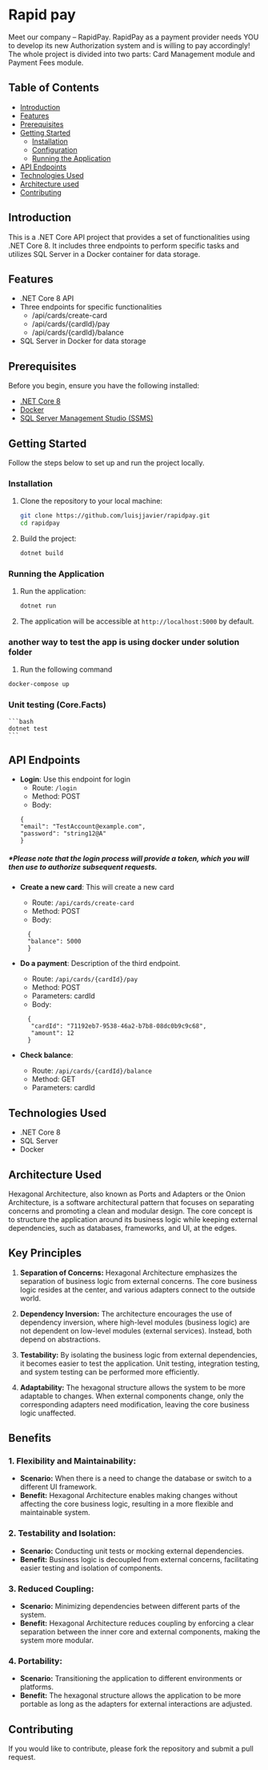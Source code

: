 # Rapid pay
Meet our company – RapidPay.
RapidPay as a payment provider needs YOU to develop its new Authorization system and is
willing to pay accordingly!
The whole project is divided into two parts: Card Management module and Payment Fees
module.

## Table of Contents

- [Introduction](#introduction)
- [Features](#features)
- [Prerequisites](#prerequisites)
- [Getting Started](#getting-started)
  - [Installation](#installation)
  - [Configuration](#configuration)
  - [Running the Application](#running-the-application)
- [API Endpoints](#api-endpoints)
- [Technologies Used](#technologies-used)
- [Architecture used](#architecture-used)
- [Contributing](#contributing)

## Introduction

This is a .NET Core API project that provides a set of functionalities using .NET Core 8. It includes three endpoints to perform specific tasks and utilizes SQL Server in a Docker container for data storage.

## Features

- .NET Core 8 API
- Three endpoints for specific functionalities
  - /api/cards/create-card
  - /api/cards/{cardId}/pay
  - /api/cards/{cardId}/balance
- SQL Server in Docker for data storage

## Prerequisites

Before you begin, ensure you have the following installed:

- [.NET Core 8](https://dotnet.microsoft.com/download)
- [Docker](https://www.docker.com/get-started)
- [SQL Server Management Studio (SSMS)](https://docs.microsoft.com/en-us/sql/ssms/download-sql-server-management-studio-ssms)

## Getting Started

Follow the steps below to set up and run the project locally.

### Installation

1. Clone the repository to your local machine:

    ```bash
    git clone https://github.com/luisjjavier/rapidpay.git
    cd rapidpay
    ```

2. Build the project:

    ```bash
    dotnet build
    ```


### Running the Application

1. Run the application:

    ```bash
    dotnet run
    ```

2. The application will be accessible at `http://localhost:5000` by default.

### another way to test the app is using docker under solution folder
1. Run the following command 
```bash
docker-compose up
```
### Unit testing (Core.Facts)
    ```bash
    dotnet test
    ```
## API Endpoints

- **Login**: Use this endpoint for login
  - Route: `/login`
  - Method: POST
  - Body:
  ```
  {
  "email": "TestAccount@example.com",
  "password": "string12@A"
  } 
##### *Please note that the login process will provide a token, which you will then use to authorize subsequent requests.
- **Create a new card**: This will create a new card
  - Route: `/api/cards/create-card`
  - Method: POST
  - Body: 
  ```
    {
    "balance": 5000
    }
    ```

- **Do a payment**: Description of the third endpoint.
  - Route: `/api/cards/{cardId}/pay`
  - Method: POST
  - Parameters: cardId
  - Body:
  ```
    {
     "cardId": "71192eb7-9538-46a2-b7b8-08dc0b9c9c68",
     "amount": 12
    }
    ```

- **Check balance**:
  - Route: `/api/cards/{cardId}/balance`
  - Method: GET
  - Parameters: cardId

## Technologies Used

- .NET Core 8
- SQL Server
- Docker

## Architecture Used
Hexagonal Architecture, also known as Ports and Adapters or the Onion Architecture, is a
software architectural pattern that focuses on separating concerns and promoting a clean and modular design. The core concept is to structure the application around its business
logic while keeping external dependencies, such as databases, frameworks, and UI, at the edges.
## Key Principles

1. **Separation of Concerns:** Hexagonal Architecture emphasizes the separation of business logic from external concerns. The core business logic resides at the center, and various adapters connect to the outside world.

2. **Dependency Inversion:** The architecture encourages the use of dependency inversion, where high-level modules (business logic) are not dependent on low-level modules (external services). Instead, both depend on abstractions.

3. **Testability:** By isolating the business logic from external dependencies, it becomes easier to test the application. Unit testing, integration testing, and system testing can be performed more efficiently.

4. **Adaptability:** The hexagonal structure allows the system to be more adaptable to changes. When external components change, only the corresponding adapters need modification, leaving the core business logic unaffected.


## Benefits

### 1. **Flexibility and Maintainability:**
   - **Scenario:** When there is a need to change the database or switch to a different UI framework.
   - **Benefit:** Hexagonal Architecture enables making changes without affecting the core business logic, resulting in a more flexible and maintainable system.

### 2. **Testability and Isolation:**
   - **Scenario:** Conducting unit tests or mocking external dependencies.
   - **Benefit:** Business logic is decoupled from external concerns, facilitating easier testing and isolation of components.

### 3. **Reduced Coupling:**
   - **Scenario:** Minimizing dependencies between different parts of the system.
   - **Benefit:** Hexagonal Architecture reduces coupling by enforcing a clear separation between the inner core and external components, making the system more modular.

### 4. **Portability:**
   - **Scenario:** Transitioning the application to different environments or platforms.
   - **Benefit:** The hexagonal structure allows the application to be more portable as long as the adapters for external interactions are adjusted.

## Contributing

If you would like to contribute, please fork the repository and submit a pull request.
